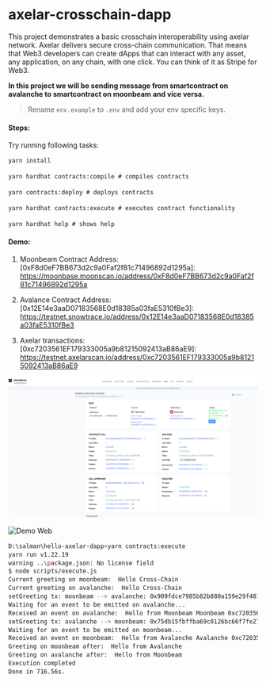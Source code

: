 # axelar-crosschain-dapp

This project demonstrates a basic crosschain interoperability using axelar network. Axelar delivers secure cross-chain communication. That means that Web3 developers can create dApps that can interact with any asset, any application, on any chain, with one click. You can think of it as Stripe for Web3.

**In this project we will be sending message from smartcontract on avalanche to smartcontract on moonbeam and vice versa.**

> Rename `env.example` to `.env` and add your env specific keys.

#### Steps:

Try running following tasks:

```shell
yarn install

yarn hardhat contracts:compile # compiles contracts

yarn contracts:deploy # deploys contracts

yarn hardhat contracts:execute # executes contract functionality

yarn hardhat help # shows help
```

#### Demo:

1. Moonbeam Contract Address: [0xF8d0eF7BB673d2c9a0Faf2f81c71496892d1295a]: https://moonbase.moonscan.io/address/0xF8d0eF7BB673d2c9a0Faf2f81c71496892d1295a

2. Avalance Contract Address: [0x12E14e3aaD07183568E0d18385a03faE5310fBe3]: https://testnet.snowtrace.io/address/0x12E14e3aaD07183568E0d18385a03faE5310fBe3

3. Axelar transactions: [0xc7203561EF179333005a9b81215092413aB86aE9]: https://testnet.axelarscan.io/address/0xc7203561EF179333005a9b81215092413aB86aE9

![Demo](https://github.com/Salmandabbakuti/hello-axelar-dapp/blob/main/screenshot.png)

![Demo Web](https://github.com/Salmandabbakuti/hello-axelar-dapp/blob/feat/client/web.png)

```bash
D:\salman\hello-axelar-dapp>yarn contracts:execute
yarn run v1.22.19
warning ..\package.json: No license field
$ node scripts/execute.js
Current greeting on moonbeam:  Hello Cross-Chain
Current greeting on avalanche:  Hello Cross-Chain
setGreeting tx: moonbeam --> avalanche: 0x909fdce7985b82b880a159e29f481fd696070c5f019e395a58ac3cc890c807a1
Waiting for an event to be emitted on avalanche...
Received an event on avalanche:  Hello from Moonbeam Moonbeam 0xc7203561EF179333005a9b81215092413aB86aE9
setGreeting tx: avalanche --> moonbeam: 0x75db15fbffba69c0126bc66f7fe27cde292a8585f3b68209a4cd216fc7f92a75
Waiting for an event to be emitted on moonbeam...
Received an event on moonbeam:  Hello from Avalanche Avalanche 0xc7203561EF179333005a9b81215092413aB86aE9
Greeting on moonbeam after:  Hello from Avalanche
Greeting on avalanche after:  Hello from Moonbeam
Execution completed
Done in 716.56s.
```
